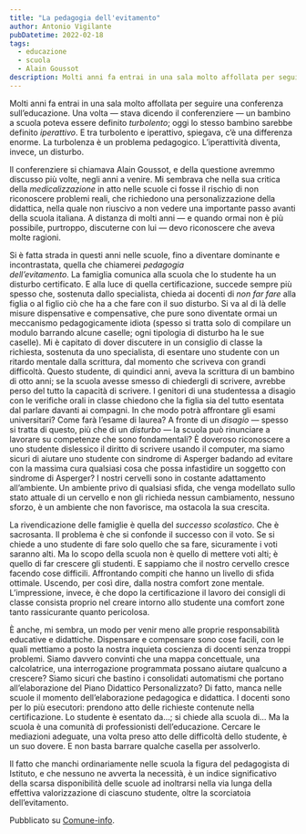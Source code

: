 ```yaml
---
title: "La pedagogia dell'evitamento"
author: Antonio Vigilante
pubDatetime: 2022-02-18
tags: 
  - educazione
  - scuola
  - Alain Goussot
description: Molti anni fa entrai in una sala molto affollata per seguire una conferenza sull’educazione. Una volta — stava dicendo il conferenziere — un bambino a scuola poteva essere definito turbolento; oggi lo stesso bambino sarebbe definito iperattivo....
---
```


Molti anni fa entrai in una sala molto affollata per seguire una conferenza sull’educazione. Una volta — stava dicendo il conferenziere — un bambino a scuola poteva essere definito _turbolento_; oggi lo stesso bambino sarebbe definito _iperattivo_. E tra turbolento e iperattivo, spiegava, c’è una differenza enorme. La turbolenza è un problema pedagogico. L’iperattività diventa, invece, un disturbo.

Il conferenziere si chiamava Alain Goussot, e della questione avremmo discusso più volte, negli anni a venire. Mi sembrava che nella sua critica della _medicalizzazione_ in atto nelle scuole ci fosse il rischio di non riconoscere problemi reali, che richiedono una personalizzazione della didattica, nella quale non riuscivo a non vedere una importante passo avanti della scuola italiana. A distanza di molti anni — e quando ormai non è più possibile, purtroppo, discuterne con lui — devo riconoscere che aveva molte ragioni.

Si è fatta strada in questi anni nelle scuole, fino a diventare dominante e incontrastata, quella che chiamerei _pedagogia dell’evitamento_. La famiglia comunica alla scuola che lo studente ha un disturbo certificato. E alla luce di quella certificazione, succede sempre più spesso che, sostenuta dallo specialista, chieda ai docenti di _non far fare_ alla figlia o al figlio ciò che ha a che fare con il suo disturbo. Si va al di là delle misure dispensative e compensative, che pure sono diventate ormai un meccanismo pedagogicamente idiota (spesso si tratta solo di compilare un modulo barrando alcune caselle; ogni tipologia di disturbo ha le sue caselle). Mi è capitato di dover discutere in un consiglio di classe la richiesta, sostenuta da uno specialista, di esentare uno studente con un ritardo mentale dalla scrittura, dal momento che scriveva con grandi difficoltà. Questo studente, di quindici anni, aveva la scrittura di un bambino di otto anni; se la scuola avesse smesso di chiedergli di scrivere, avrebbe perso del tutto la capacità di scrivere. I genitori di una studentessa a disagio con le verifiche orali in classe chiedono che la figlia sia del tutto esentata dal parlare davanti ai compagni. In che modo potrà affrontare gli esami universitari? Come farà l’esame di laurea? A fronte di un _disagio_ — spesso si tratta di questo, più che di un _disturbo_ — la scuola può rinunciare a lavorare su competenze che sono fondamentali? È doveroso riconoscere a uno studente dislessico il diritto di scrivere usando il computer, ma siamo sicuri di aiutare uno studente con sindrome di Asperger badando ad evitare con la massima cura qualsiasi cosa che possa infastidire un soggetto con sindrome di Asperger? I nostri cervelli sono in costante adattamento all’ambiente. Un ambiente privo di qualsiasi sfida, che venga modellato sullo stato attuale di un cervello e non gli richieda nessun cambiamento, nessuno sforzo, è un ambiente che non favorisce, ma ostacola la sua crescita.

La rivendicazione delle famiglie è quella del _successo scolastico_. Che è sacrosanta. Il problema è che si confonde il successo con il voto. Se si chiede a uno studente di fare solo quello che sa fare, sicuramente i voti saranno alti. Ma lo scopo della scuola non è quello di mettere voti alti; è quello di far crescere gli studenti. E sappiamo che il nostro cervello cresce facendo cose difficili. Affrontando compiti che hanno un livello di sfida ottimale. Uscendo, per così dire, dalla nostra comfort zone mentale. L’impressione, invece, è che dopo la certificazione il lavoro dei consigli di classe consista proprio nel creare intorno allo studente una comfort zone tanto rassicurante quanto pericolosa.

È anche, mi sembra, un modo per venir meno alle proprie responsabilità educative e didattiche. Dispensare e compensare sono cose facili, con le quali mettiamo a posto la nostra inquieta coscienza di docenti senza troppi problemi. Siamo davvero convinti che una mappa concettuale, una calcolatrice, una interrogazione programmata possano aiutare qualcuno a crescere? Siamo sicuri che bastino i consolidati automatismi che portano all’elaborazione del Piano Didattico Personalizzato? Di fatto, manca nelle scuole il momento dell’elaborazione pedagogica e didattica. I docenti sono per lo più esecutori: prendono atto delle richieste contenute nella certificazione. Lo studente è esentato da…; si chiede alla scuola di… Ma la scuola è una comunità di professionisti dell’educazione. Cercare le mediazioni adeguate, una volta preso atto delle difficoltà dello studente, è un suo dovere. E non basta barrare qualche casella per assolverlo.

Il fatto che manchi ordinariamente nelle scuola la figura del pedagogista di Istituto, e che nessuno ne avverta la necessità, è un indice significativo della scarsa disponibilità delle scuole ad inoltrarsi nella via lunga della effettiva valorizzazione di ciascuno studente, oltre la scorciatoia dell’evitamento.

Pubblicato su [Comune-info](https://comune-info.net/la-pedagogia-dellevitamento/).
